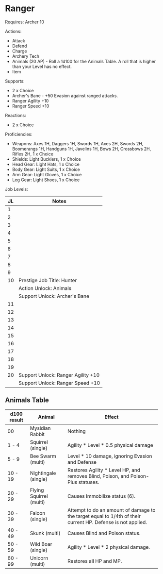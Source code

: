 # Ranger

Requires: Archer 10

Actions:

- Attack
- Defend
- Charge
- Archery Tech
- Animals (20 AP) - Roll a 1d100 for the Animals Table. A roll that is higher than your Level has no effect.
- Item

Supports:

- 2 x Choice
- Archer's Bane - +50 Evasion against ranged attacks.
- Ranger Agility +10
- Ranger Speed +10

Reactions:

- 2 x Choice

Proficiencies:

- Weapons: Axes 1H, Daggers 1H, Swords 1H, Axes 2H, Swords 2H, Boomerangs 1H, Handguns 1H, Javelins 1H, Bows 2H, Crossbows 2H, Rifles 2H, 1 x Choice
- Shields: Light Bucklers, 1 x Choice
- Head Gear: Light Hats, 1 x Choice
- Body Gear: Light Suits, 1 x Choice
- Arm Gear: Light Gloves, 1 x Choice
- Leg Gear: Light Shoes, 1 x Choice

Job Levels:

| JL | Notes |
| --- | --- |
| 1 | 
| 2 | 
| 3 | 
| 4 | 
| 5 | 
| 6 | 
| 7 | 
| 8 | 
| 9 | 
| 10 | Prestige Job Title: Hunter
|    | Action Unlock: Animals
|    | Support Unlock: Archer's Bane
| 11 | 
| 12 | 
| 13 | 
| 14 | 
| 15 | 
| 16 | 
| 17 | 
| 18 | 
| 19 | 
| 20 | Support Unlock: Ranger Agility +10
|    | Support Unlock: Ranger Speed +10

## Animals Table

| d100 result | Animal | Effect |
| --- | --- | --- |
| 00 | Mysidian Rabbit | Nothing
| 1 - 4 | Squirrel (single) | Agility * Level * 0.5 physical damage
| 5 - 9 | Bee Swarm (multi) | Level * 10 damage, ignoring Evasion and Defense
| 10 - 19 | Nightingale (single) | Restores Agility * Level HP, and removes Blind, Poison, and Poison-Plus statuses.
| 20 - 29 | Flying Squirrel (multi) | Causes Immobilize status (6).
| 30 - 39 | Falcon (single) | Attempt to do an amount of damage to the target equal to 1/4th of their current HP. Defense is not applied.
| 40 - 49 | Skunk (multi) | Causes Blind and Poison status.
| 50 - 59 | Wild Boar (single) | Agility * Level * 2 physical damage.
| 60 - 99 | Unicorn (multi) | Restores all HP and MP.
